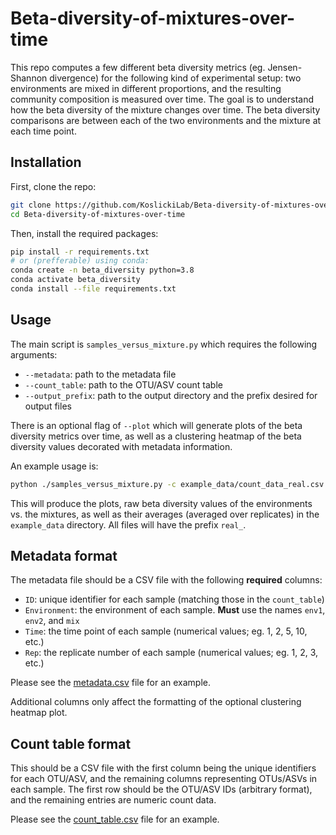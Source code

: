 # Beta-diversity-of-mixtures-over-time
This repo computes a few different beta diversity metrics (eg. Jensen-Shannon divergence) for the following kind of 
experimental setup: two environments are mixed in different proportions, and the resulting community composition is
measured over time. The goal is to understand how the beta diversity of the mixture changes over time. The beta 
diversity comparisons are between each of the two environments and the mixture at each time point.

## Installation
First, clone the repo:
```bash
git clone https://github.com/KoslickiLab/Beta-diversity-of-mixtures-over-time.git
cd Beta-diversity-of-mixtures-over-time
```
Then, install the required packages:
```bash
pip install -r requirements.txt
# or (prefferable) using conda:
conda create -n beta_diversity python=3.8
conda activate beta_diversity
conda install --file requirements.txt
```

## Usage
The main script is `samples_versus_mixture.py` which requires the following arguments:
- `--metadata`: path to the metadata file
- `--count_table`: path to the OTU/ASV count table
- `--output_prefix`: path to the output directory and the prefix desired for output files

There is an optional flag of `--plot` which will generate plots of the beta diversity metrics over time, as well as 
a clustering heatmap of the beta diversity values decorated with metadata information.

An example usage is:
```bash
python ./samples_versus_mixture.py -c example_data/count_data_real.csv -m example_data/metadata_real.csv -o example_data/real -p
```
This will produce the plots, raw beta diversity values of the environments vs. the mixtures, as well as their 
averages (averaged over replicates) in the `example_data` directory. All files will have the prefix `real_`.
## Metadata format
The metadata file should be a CSV file with the following **required** columns:
- `ID`: unique identifier for each sample (matching those in the `count_table`)
- `Environment`: the environment of each sample. **Must** use the names `env1`, `env2`, and `mix`
- `Time`: the time point of each sample (numerical values; eg. 1, 2, 5, 10, etc.)
- `Rep`: the replicate number of each sample (numerical values; eg. 1, 2, 3, etc.)

Please see the [metadata.csv](example_data/metadata.csv) file for an example.

Additional columns only affect the formatting of the optional clustering heatmap plot.

## Count table format
This should be a CSV file with the first column being the unique identifiers for each OTU/ASV, and the remaining columns
representing OTUs/ASVs in each sample. The first row should be the OTU/ASV IDs (arbitrary format), and the remaining 
entries are numeric count data. 

Please see the [count_table.csv](example_data/count_table.csv) file for an example.



